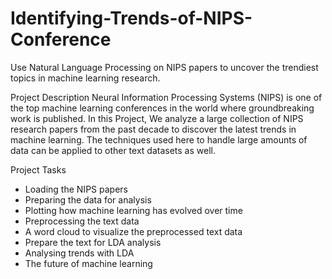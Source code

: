 # Identifying-Trends-of-NIPS-Conference
Use Natural Language Processing on NIPS papers to uncover the trendiest topics in machine learning research.



Project Description
Neural Information Processing Systems (NIPS) is one of the top machine learning conferences in the world where groundbreaking work is published. In this Project, We analyze a large collection of NIPS research papers from the past decade to discover the latest trends in machine learning. The techniques used here to handle large amounts of data can be applied to other text datasets as well.

Project Tasks
* Loading the NIPS papers
* Preparing the data for analysis
* Plotting how machine learning has evolved over time
* Preprocessing the text data
* A word cloud to visualize the preprocessed text data
* Prepare the text for LDA analysis
* Analysing trends with LDA
* The future of machine learning


